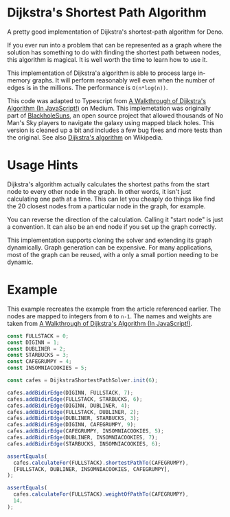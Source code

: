 # Dijkstra's Shortest Path Algorithm

A pretty good implementation of Dijkstra's shortest-path algorithm for Deno.

If you ever run into a problem that can be represented as a graph where the solution has something to do with finding the shortest path between nodes, this algorithm is magical. It is well worth the time to learn how to use it.

This implementation of Dijkstra'a algorithm is able to process large in-memory graphs. It will perform
reasonably well even when the number of edges is in the millions. The performance is `O(n*log(n))`.

This code was adapted to Typescript from
[A Walkthrough of Dijkstra's Algorithm (In JavaScript!)](https://medium.com/@adriennetjohnson/a-walkthrough-of-dijkstras-algorithm-in-javascript-e94b74192026)
on Medium. This implemetation was originally part of
[BlackholeSuns](https://github.com/j50n/blackholesuns), an open source project
that allowed thousands of No Man's Sky players to navigate the galaxy using
mapped black holes. This version is cleaned up a bit and includes a few bug fixes and more tests than the original. See also
[Dijkstra's algorithm](https://en.wikipedia.org/wiki/Dijkstra%27s_algorithm) on
Wikipedia.

# Usage Hints

Dijkstra's algorithm actually calculates the shortest paths from the start node to every other node in the graph. In other words, it isn't just calculating one path at a time. This can let you cheaply do things like find the 20 closest nodes from a particular node in the graph, for example. 

You can reverse the direction of the calculation. Calling it "start node" is just a convention. It can also be an end node if you set up the graph correctly.

This implementation supports cloning the solver and extending its graph dynamically. Graph generation can be expensive. For many applications, most of the graph can be reused, with a only a small portion needing to be dynamic. 

# Example

This example recreates the example from the article referenced earlier. The
nodes are mapped to integers from `0` to `n-1`. The names and weights are taken
from [A Walkthrough of Dijkstra's Algorithm (In JavaScript!)](https://medium.com/@adriennetjohnson/a-walkthrough-of-dijkstras-algorithm-in-javascript-e94b74192026).

```ts
const FULLSTACK = 0;
const DIGINN = 1;
const DUBLINER = 2;
const STARBUCKS = 3;
const CAFEGRUMPY = 4;
const INSOMNIACOOKIES = 5;

const cafes = DijkstraShortestPathSolver.init(6);

cafes.addBidirEdge(DIGINN, FULLSTACK, 7);
cafes.addBidirEdge(FULLSTACK, STARBUCKS, 6);
cafes.addBidirEdge(DIGINN, DUBLINER, 4);
cafes.addBidirEdge(FULLSTACK, DUBLINER, 2);
cafes.addBidirEdge(DUBLINER, STARBUCKS, 3);
cafes.addBidirEdge(DIGINN, CAFEGRUMPY, 9);
cafes.addBidirEdge(CAFEGRUMPY, INSOMNIACOOKIES, 5);
cafes.addBidirEdge(DUBLINER, INSOMNIACOOKIES, 7);
cafes.addBidirEdge(STARBUCKS, INSOMNIACOOKIES, 6);

assertEquals(
  cafes.calculateFor(FULLSTACK).shortestPathTo(CAFEGRUMPY),
  [FULLSTACK, DUBLINER, INSOMNIACOOKIES, CAFEGRUMPY],
);

assertEquals(
  cafes.calculateFor(FULLSTACK).weightOfPathTo(CAFEGRUMPY),
  14,
);
```
